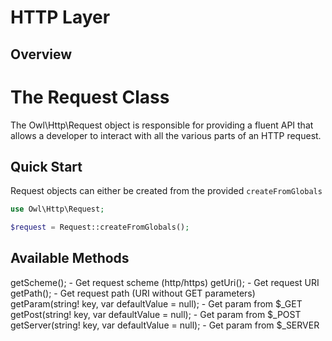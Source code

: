 HTTP Layer
==========

## Overview

# The Request Class

The Owl\Http\Request object is responsible for providing a fluent API that allows a developer to interact with all the various parts of an HTTP request.

## Quick Start

Request objects can either be created from the provided `createFromGlobals`

```php
use Owl\Http\Request;

$request = Request::createFromGlobals();
```

## Available Methods

getScheme(); - Get request scheme (http/https)
getUri(); - Get request URI
getPath(); - Get request path (URI without GET parameters)
getParam(string! key, var defaultValue = null); - Get param from $_GET
getPost(string! key, var defaultValue = null); - Get param from $_POST
getServer(string! key, var defaultValue = null); - Get param from $_SERVER
